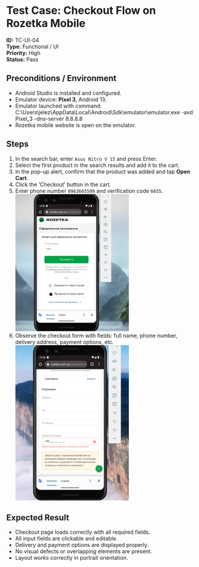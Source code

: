 # Test Case: Checkout Flow on Rozetka Mobile

**ID:** TC-UI-04  
**Type:** Functional / UI  
**Priority:** High  
**Status:** Pass  

## Preconditions / Environment
- Android Studio is installed and configured.  
- Emulator device: **Pixel 3**, Android 13.  
- Emulator launched with command:  
C:\Users\jelez\AppData\Local\Android\Sdk\emulator\emulator.exe -avd Pixel_3 -dns-server 8.8.8.8  
- Rozetka mobile website is open on the emulator.  

## Steps
1. In the search bar, enter `Asus Nitro V 15` and press Enter.  
2. Select the first product in the search results and add it to the cart.  
3. In the pop-up alert, confirm that the product was added and tap **Open Cart**.  
4. Click the ‘Checkout’ button in the cart.  
5. Enter phone number `0963665509` and verification code `6655`.  
   <img src="../screenshots/4.png" width="300"/>  
6. Observe the checkout form with fields: full name, phone number, delivery address, payment options, etc.  
   <img src="../screenshots/5.png" width="300"/>   

## Expected Result
- Checkout page loads correctly with all required fields.  
- All input fields are clickable and editable.  
- Delivery and payment options are displayed properly.  
- No visual defects or overlapping elements are present.  
- Layout works correctly in portrait orientation.  